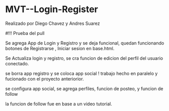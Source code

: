 # MVT--Login-Register

Realizado por Diego Chavez y Andres Suarez


#!!!
Prueba del pull




Se agrega App de Login y Registro y se deja funcional, quedan funcionando botones de Registrarse , Iniciar sesion en base.html.

Se Actualiza login y registro, se cra funcion de edicion del perfil del usuario conectado. 


se borra app registro y se coloca app social ! trabajo hecho en paralelo y fucionado con el proyecto anteriorior.

se configura app social, se agrega perfiles, funcion de posteo, y funcion de follow

la funcion de follow fue en base a un video tutorial.

